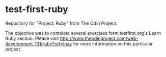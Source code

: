 # test-first-ruby
Repository for "Project: Ruby" from The Odin Project.

The objective was to complete several exercises form testfirst.org's Learn Ruby section. Please visit http://www.theodinproject.com/web-development-101/ruby?ref=lnav for more information on this particular project.